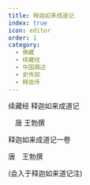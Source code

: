 ```yaml
---
title: 释迦如来成道记
index: true
icon: editor
order: 1
category:
  - 佛藏
  - 续藏经
  - 中国撰述
  - 史传部
  - 释迦传
---
```


续藏经   释迦如来成道记  

　唐 王勃撰  

释迦如来成道记一卷  

唐　王勃撰  

(会入于释迦如来道记注)  
